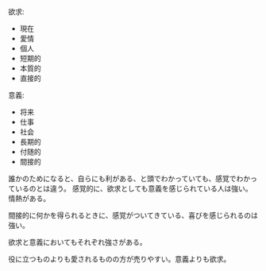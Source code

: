 欲求:

- 現在
- 愛情
- 個人
- 短期的
- 本質的
- 直接的

意義:

- 将来
- 仕事
- 社会
- 長期的
- 付随的
- 間接的

誰かのためになると、自らにも利がある、と頭でわかっていても、感覚でわかっているのとは違う。
感覚的に、欲求としても意義を感じられている人は強い。情熱がある。

間接的に何かを得られるときに、感覚がついてきている、喜びを感じられるのは強い。

欲求と意義においてもそれぞれ強さがある。

役に立つものよりも愛されるものの方が売りやすい。意義よりも欲求。
